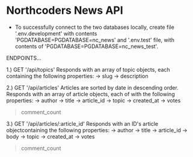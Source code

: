 # Northcoders News API

- To successfully connect to the two databases locally, create file '.env.development' with contents 'PGDATABASE=PGDATABASE=nc_news' and '.env.test' file, with contents of 'PGDATABASE=PGDATABASE=nc_news_test'.

ENDPOINTS...

1.) GET '/api/topics'
Responds with an array of topic objects, each containing the following properties:
-> slug
-> description

2.) GET '/api/articles'
Articles are sorted by date in descending order.
Responds with an array of article objects, each of with the following properties:
-> author
-> title
-> article_id
-> topic
-> created_at
-> votes

> comment_count

3.) GET '/api/articles/:article_id'
Responds with an ID's article objectcontaining the following properties:
-> author
-> title
-> article_id
-> body
-> topic
-> created_at
-> votes

> comment_count
